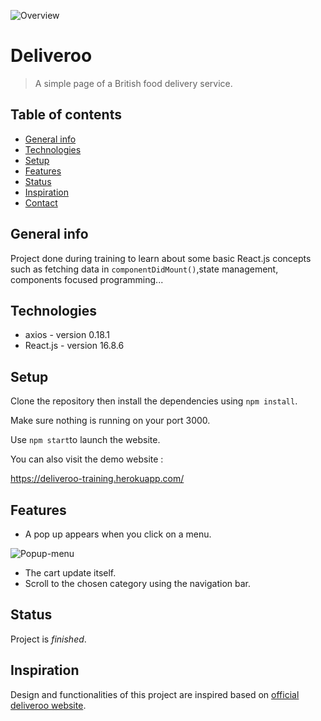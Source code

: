 ![Overview](https://user-images.githubusercontent.com/49146106/59909977-3a997080-9411-11e9-9c13-732e1ca23413.png)

# Deliveroo

> A simple page of a British food delivery service.

## Table of contents

- [General info](#general-info)
- [Technologies](#technologies)
- [Setup](#setup)
- [Features](#features)
- [Status](#status)
- [Inspiration](#inspiration)
- [Contact](#contact)

## General info

Project done during training to learn about some basic React.js concepts such as fetching data in `componentDidMount()`,state management, components focused programming...

## Technologies

- axios - version 0.18.1
- React.js - version 16.8.6

## Setup

Clone the repository then install the dependencies using `npm install`.

Make sure nothing is running on your port 3000.

Use `npm start`to launch the website.

You can also visit the demo website :

https://deliveroo-training.herokuapp.com/

## Features

- A pop up appears when you click on a menu.

![Popup-menu](https://user-images.githubusercontent.com/49146106/59911191-a4b31500-9413-11e9-8797-f132c4d677db.png)

- The cart update itself.
- Scroll to the chosen category using the navigation bar.

## Status

Project is _finished_.

## Inspiration

Design and functionalities of this project are inspired based on [official deliveroo website](https://deliveroo.fr/fr/).

